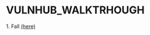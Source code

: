 # VULNHUB_WALKTRHOUGH

<html>
  <head>
  </head>
  <body>
    1. Fall <a href="https://github.com/xNCT22x/Vulnhub_Walkthrough/blob/main/Fall"> (here) </a>
  </body>
<html>

